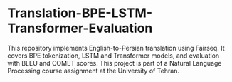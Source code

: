 # Translation-BPE-LSTM-Transformer-Evaluation
This repository implements English-to-Persian translation using Fairseq. It covers BPE tokenization, LSTM and Transformer models, and evaluation with BLEU and COMET scores. This project is part of a Natural Language Processing course assignment at the University of Tehran.
